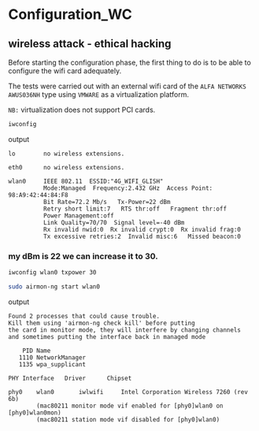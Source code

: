 # Configuration_WC
## wireless attack - ethical hacking

Before starting the configuration phase, the first thing to do is to be able to configure the wifi card adequately.

The tests were carried out with an external wifi card of the `ALFA NETWORKS AWUS036NH` type using `VMWARE` as a virtualization platform.

`NB:` virtualization does not support PCI cards.

```bash
iwconfig
```
output 
```terminal
lo        no wireless extensions.

eth0      no wireless extensions.

wlan0     IEEE 802.11  ESSID:"4G_WIFI_GLISH"  
          Mode:Managed  Frequency:2.432 GHz  Access Point: 98:A9:42:44:84:F8   
          Bit Rate=72.2 Mb/s   Tx-Power=22 dBm   
          Retry short limit:7   RTS thr:off   Fragment thr:off
          Power Management:off
          Link Quality=70/70  Signal level=-40 dBm  
          Rx invalid nwid:0  Rx invalid crypt:0  Rx invalid frag:0
          Tx excessive retries:2  Invalid misc:6   Missed beacon:0
```
### my dBm is 22 we can increase it to 30. 
```bash
iwconfig wlan0 txpower 30
```

```bash 
sudo airmon-ng start wlan0
```
output
```
Found 2 processes that could cause trouble.
Kill them using 'airmon-ng check kill' before putting
the card in monitor mode, they will interfere by changing channels
and sometimes putting the interface back in managed mode

    PID Name
   1110 NetworkManager
   1135 wpa_supplicant

PHY	Interface	Driver		Chipset

phy0	wlan0		iwlwifi		Intel Corporation Wireless 7260 (rev 6b)
		(mac80211 monitor mode vif enabled for [phy0]wlan0 on [phy0]wlan0mon)
		(mac80211 station mode vif disabled for [phy0]wlan0)
```